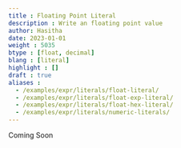 ```yaml
---
title : Floating Point Literal
description : Write an floating point value
author: Hasitha
date: 2023-01-01
weight : 5035
btype : [float, decimal]
blang : [literal]
highlight : []
draft : true
aliases : 
  - /examples/expr/literals/float-literal/
  - /examples/expr/literals/float-exp-literal/
  - /examples/expr/literals/float-hex-literal/
  - /examples/expr/literals/numeric-literals/
---
```

Coming Soon
